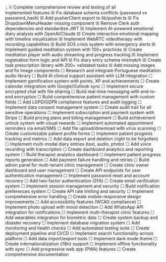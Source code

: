 ⎿ ☒ Complete comprehensive review and testing of all        
      implemented features
    ☒ Fix database schema conflicts (password vs 
      password_hash)
    ☒ Add pusherClient export to lib/pusher.ts
    ☒ Fix DropdownMenuHeader missing component
    ☒ Remove Clerk auth dependencies and standardize JWT
    ☒ Implement AI-powered emotional diary analysis with 
      OpenAI/Claude
    ☒ Create interactive emotional mapping with timeline 
      visualization
    ☒ Implement WebRTC videotherapy with recording 
      capabilities
    ☒ Build SOS crisis system with emergency alerts
    ☒ Implement guided meditation system with 100+ practices
    ☒ Create meditation player with audio streaming and 
      progress tracking
    ☒ Implement registration form logic and API
    ☒ Fix diary entry schema mismatch
    ☒ Create task prescription library with 200+ validated 
      tasks
    ☒ Add missing images and fix Image components
    ☐ Research and integrate Portuguese meditation audio 
      library
    ☐ Build AI clinical support assistant with LLM
      integration
    ☐ Implement gamification system with points, XP and
      achievements
    ☐ Create calendar integration with Google/Outlook sync
    ☐ Implement secure encrypted chat with file sharing
    ☐ Build real-time messaging with end-to-end encryption
    ☐ Build comprehensive patient management with custom
      fields
    ☐ Add LGPD/GDPR compliance features and audit logging
    ☐ Implement data consent management system
    ☐ Create audit trail for all sensitive operations
    ☐ Implement subscription and payment system with Stripe
    ☐ Build pricing plans and billing management
    ☐ Build achievement unlock system with visual rewards
    ☐ Implement automated appointment reminders via email/SMS
    ☐ Add file upload/download with virus scanning
    ☐ Create customizable patient profile forms
    ☐ Implement patient progress tracking and metrics
    ☐ Add data export and deletion (right to be forgotten)
    ☐ Implement multi-modal diary entries (text, audio,
      photo)
    ☐ Add voice recording with transcription
    ☐ Create dashboard analytics and reporting system
    ☐ Build therapist analytics dashboard
    ☐ Implement patient progress reports generation
    ☐ Add payment failure handling and retries
    ☐ Build admin panel for multi-tenant clinic management
    ☐ Create clinic owner dashboard and user management
    ☐ Create API endpoints for user authentication management
    ☐ Implement password reset and account recovery
    ☐ Add two-factor authentication (2FA)
    ☐ Create email verification system
    ☐ Implement session management and security
    ☐ Build notification preferences system
    ☐ Create API rate limiting and security
    ☐ Implement comprehensive error handling
    ☐ Create mobile-responsive design improvements
    ☐ Add accessibility features (WCAG compliance)
    ☐ Implement photo upload with mood detection
    ☐ Add WhatsApp API integration for notifications
    ☐ Implement multi-therapist clinic features
    ☐ Add wearables integration for biometric data
    ☐ Create system backup and disaster recovery
    ☐ Implement database migration system
    ☐ Add monitoring and health checks
    ☐ Add automated testing suite
    ☐ Create deployment pipeline and CI/CD
    ☐ Implement search functionality across platform
    ☐ Add data import/export tools
    ☐ Implement dark mode theme
    ☐ Create internationalization (i18n) support
    ☐ Implement offline functionality with sync
    ☐ Add progressive web app (PWA) features
    ☐ Create comprehensive documentation